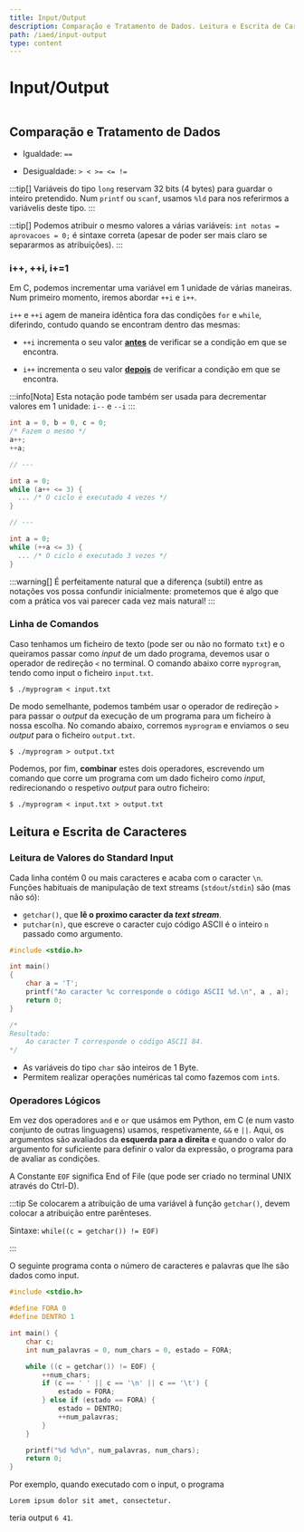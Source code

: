 ```yaml
---
title: Input/Output
description: Comparação e Tratamento de Dados. Leitura e Escrita de Caracteres
path: /iaed/input-output
type: content
---
```


# Input/Output

```toc

```

## Comparação e Tratamento de Dados

- Igualdade: `==`

- Desigualdade: `> < >= <= !=`

:::tip[]
Variáveis do tipo `long` reservam 32 bits (4 bytes) para guardar o inteiro pretendido. Num `printf` ou `scanf`, usamos `%ld` para nos referirmos a variávelis deste tipo.
:::

:::tip[]
Podemos atribuir o mesmo valores a várias variáveis: `int notas = aprovacoes = 0;` é sintaxe correta (apesar de poder ser mais claro se separarmos as atribuições).
:::

### i++, ++i, i+=1

Em C, podemos incrementar uma variável em $1$ unidade de várias maneiras. Num primeiro momento, iremos abordar `++i` e `i++`.

`i++` e `++i` agem de maneira idêntica fora das condições `for` e `while`, diferindo, contudo quando se encontram dentro das mesmas:

- `++i` incrementa o seu valor [**antes**](color:green) de verificar se a condição em que se encontra.

- `i++` incrementa o seu valor [**depois**](color:red) de verificar a condição em que se encontra.

:::info[Nota]
Esta notação pode também ser usada para decrementar valores em 1 unidade:
`i--` e `--i`
:::

```c
int a = 0, b = 0, c = 0;
/* Fazem o mesmo */
a++;
++a;

// ---

int a = 0;
while (a++ <= 3) {
  ... /* O ciclo é executado 4 vezes */
}

// ---

int a = 0;
while (++a <= 3) {
  ... /* O ciclo é executado 3 vezes */
}
```

:::warning[]
É perfeitamente natural que a diferença (subtil) entre as notações vos possa confundir inicialmente: prometemos que é algo que com a prática vos vai parecer cada vez mais natural!
:::

### Linha de Comandos

Caso tenhamos um ficheiro de texto (pode ser ou não no formato `txt`) e o queiramos passar como _input_ de um dado programa, devemos usar o operador de redireção `<` no terminal. O comando abaixo corre `myprogram`, tendo como input o ficheiro `input.txt`.

`$ ./myprogram < input.txt`

De modo semelhante, podemos também usar o operador de redireção `>` para passar o _output_ da execução de um programa para um ficheiro à nossa escolha. No comando abaixo, corremos `myprogram` e enviamos o seu _output_ para o ficheiro `output.txt`.

`$ ./myprogram > output.txt`

Podemos, por fim, **combinar** estes dois operadores, escrevendo um comando que corre um programa com um dado ficheiro como _input_, redirecionando o respetivo _output_ para outro ficheiro:

`$ ./myprogram < input.txt > output.txt`

## Leitura e Escrita de Caracteres

### Leitura de Valores do Standard Input

Cada linha contém 0 ou mais caracteres e acaba com o caracter `\n`. Funções habituais de manipulação de text streams (`stdout`/`stdin`) são (mas não só):

- `getchar()`, que **lê o proximo caracter da _text stream_**.
- `putchar(n)`, que escreve o caracter cujo código ASCII é o inteiro `n` passado como argumento.

```c
#include <stdio.h>

int main()
{
    char a = 'T';
    printf("Ao caracter %c corresponde o código ASCII %d.\n", a , a);
    return 0;
}

/*
Resultado:
    Ao caracter T corresponde o código ASCII 84.
*/
```

- As variáveis do tipo `char` são inteiros de 1 Byte.
- Permitem realizar operações numéricas tal como fazemos com `int`s.

### Operadores Lógicos

Em vez dos operadores `and` e `or` que usámos em Python, em C (e num vasto conjunto de outras linguagens) usamos, respetivamente, `&&` e `||`. Aqui, os argumentos são avaliados da **esquerda para a direita** e quando o valor do argumento for suficiente para definir o valor da expressão, o programa para de avaliar as condições.

A Constante `EOF` significa End of File (que pode ser criado no terminal UNIX através do Ctrl-D).

:::tip
Se colocarem a atribuição de uma variável à função `getchar()`, devem colocar a atribuição entre parênteses.

Sintaxe: `while((c = getchar()) != EOF)`

:::

O seguinte programa conta o número de caracteres e palavras que lhe são dados como input.

```c
#include <stdio.h>

#define FORA 0
#define DENTRO 1

int main() {
    char c;
    int num_palavras = 0, num_chars = 0, estado = FORA;

    while ((c = getchar()) != EOF) {
        ++num_chars;
        if (c == ' ' || c == '\n' || c == '\t') {
            estado = FORA;
        } else if (estado == FORA) {
            estado = DENTRO;
            ++num_palavras;
        }
    }

    printf("%d %d\n", num_palavras, num_chars);
    return 0;
}
```

Por exemplo, quando executado com o input, o programa

```
Lorem ipsum dolor sit amet, consectetur.
```

teria output `6 41`.
